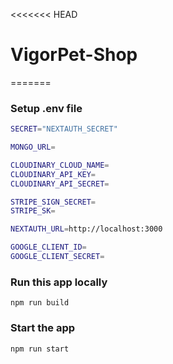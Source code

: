 <<<<<<< HEAD
# VigorPet-Shop
=======
### Setup .env file

```bash
SECRET="NEXTAUTH_SECRET" 

MONGO_URL=

CLOUDINARY_CLOUD_NAME=
CLOUDINARY_API_KEY=
CLOUDINARY_API_SECRET=

STRIPE_SIGN_SECRET= 
STRIPE_SK=

NEXTAUTH_URL=http://localhost:3000

GOOGLE_CLIENT_ID=
GOOGLE_CLIENT_SECRET=
```

### Run this app locally

```shell
npm run build
```

### Start the app

```shell
npm run start
```
